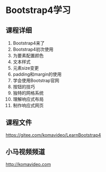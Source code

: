 Bootstrap4学习
=============

## 课程详细

1. Bootstrap4来了
2. Bootstrap4初次使用
3. 为要素配置颜色
4. 文本样式
5. 元素size变更
6. padding和margin的使用
7. 学会使用Bootstrap官网
8. 按钮的技巧
9. 独特的网格系统
10. 理解响应式布局
11. 制作响应式网页

## 课程文件

https://gitee.com/komavideo/LearnBootstrap4

## 小马视频频道

http://komavideo.com
